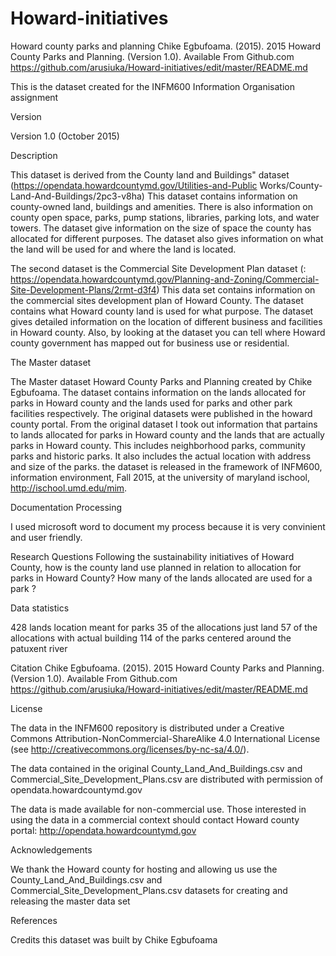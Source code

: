 # Howard-initiatives

Howard county parks and planning 
Chike Egbufoama. (2015). 2015 Howard County Parks and Planning. (Version 1.0). Available From Github.com https://github.com/arusiuka/Howard-initiatives/edit/master/README.md

This is the dataset created for the INFM600 Information Organisation assignment

Version

Version 1.0 (October 2015)

Description

This dataset is derived from the County land and Buildings" dataset  (https://opendata.howardcountymd.gov/Utilities-and-Public Works/County-Land-And-Buildings/2pc3-v8ha) 
This dataset contains information on county-owned land, buildings and amenities. 
There is also information on county open space, parks, pump stations, libraries, parking lots, and water towers.
The dataset give information on the size of space the county has allocated for different purposes. 
The dataset also gives information on what the land will be used for and where the land is located.

The second dataset is the Commercial Site Development Plan dataset (: https://opendata.howardcountymd.gov/Planning-and-Zoning/Commercial-Site-Development-Plans/2rmt-d3f4) 
This data set contains information on the commercial sites development plan of Howard County. The dataset contains what Howard county land is used for what purpose. The dataset gives detailed information on the location of different business and facilities in Howard county.
Also, by looking at the dataset you can tell where Howard county government has mapped out for business use or residential.

The Master dataset

The Master dataset Howard County Parks and  Planning created by Chike Egbufoama.
 The  dataset contains information on the lands allocated for parks in Howard county and the lands used for parks and other park facilities respectively. The original datasets were published
 in the howard county portal.
 From the original dataset I took out information that partains to lands allocated for parks in Howard county and the lands that are actually parks in Howard county. This includes neighborhood parks,
  community parks and historic parks. It also includes the actual location with address and size  of the parks.
  the dataset is released in the framework of INFM600, information environment, Fall 2015, at the university of maryland ischool, http://ischool.umd.edu/mim.
  
  Documentation Processing
  
  I used microsoft word to document my process because it is very convinient and user friendly.
  
  Research Questions
  Following the sustainability initiatives of Howard County, how is the county land use planned in relation to allocation for parks in Howard County?
How many of the lands allocated are used for a park ?


  Data statistics
  
  428 lands location meant for parks
  35 of the allocations just land
  57 of the allocations with actual building
  114 of the parks centered around the patuxent river
 
Citation
Chike Egbufoama. (2015). 2015 Howard County Parks and Planning. (Version 1.0). Available From Github.com https://github.com/arusiuka/Howard-initiatives/edit/master/README.md
 
 License
 
 The data in the INFM600 repository is distributed under a Creative Commons 
Attribution-NonCommercial-ShareAlike 4.0 International License (see 
http://creativecommons.org/licenses/by-nc-sa/4.0/).

The data contained in the original County_Land_And_Buildings.csv and Commercial_Site_Development_Plans.csv are distributed with 
permission of opendata.howardcountymd.gov

The data is made available for non-commercial use. Those interested in using the data 
in a commercial context should contact Howard county portal: http://opendata.howardcountymd.gov



Acknowledgements

We thank the Howard county for hosting and allowing us use the County_Land_And_Buildings.csv 
and Commercial_Site_Development_Plans.csv datasets for creating and releasing the master data set

References


Credits
this dataset was built by Chike Egbufoama

